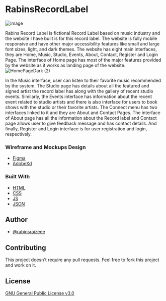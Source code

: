 # RabinsRecordLabel

![image](https://user-images.githubusercontent.com/81344523/130081421-b2562417-246c-4f47-8e4e-522349ad1b74.png)

Rabins Record Label is fictional Record Label based on music industry and the website I have built is for this record label. The website is fully mobile responsive and have other major accessibility features like small and large font sizes, light, and dark themes. The website has eight main interfaces, they are Home, Music, Studio, Events, About, Contact, Register and Login Page. The interface of Home page has most of the major features provided by the website as it works as landing page of the website.
![HomePageDark (2)](https://user-images.githubusercontent.com/81344523/130088467-1230096e-d6a0-4b7a-84d8-bbcf0e749df3.png)


In the Music interface, user can listen to their favorite music recommended by the system. The Studio page has details about all the featured and signed artist the record label has along with the gallery of recent studio events. Similarly, the Events interface has information about the recent event related to studio artists and there is also interface for users to book shows with the studio or their favorite artists. The Connect menu has two interfaces linked to it and they are About and Contact Pages.
The interface of About page has all the information about the Record label and Contact page allows user to give feedback message and has contact details. And finally, Register and Login interface is for user registration and login, respectively.

### Wireframe and Mockups Design

* [Figma](https://www.figma.com/file/p4npjfSxYBCWO0lplvFlHX/Prototypes-HCI-Project?node-id=0%3A1)
* [AdobeXd](https://www.adobe.com/products/xd.html)


### Built With

* [HTML](https://developer.mozilla.org/en-US/docs/Web/HTML)
* [CSS](https://developer.mozilla.org/en-US/docs/Web/CSS)
* [JS](https://www.javascript.com/)
* [JSON](https://www.json.org/json-en.html)

## Author

* [@rabinsraizeee](https://github.com/rabinsraizeee)

## Contributing
This project doesn't require any pull requests. Feel free to fork this project and work on it.

## License
[GNU General Public License v3.0](https://choosealicense.com/licenses/gpl-3.0/)

